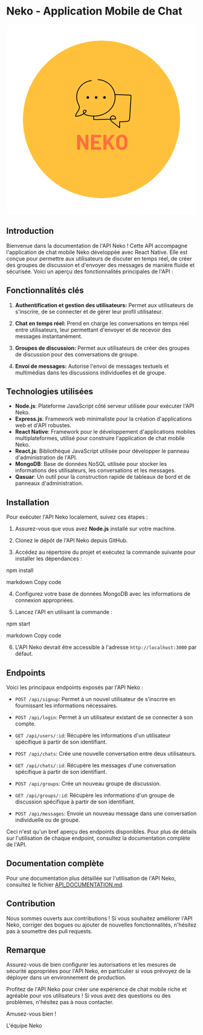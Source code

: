 # Neko - Application Mobile de Chat

<div align="center">
  <img src="logo2.png" alt="Logo Neko">
</div>

## Introduction
Bienvenue dans la documentation de l'API Neko ! Cette API accompagne l'application de chat mobile Neko développée avec React Native. Elle est conçue pour permettre aux utilisateurs de discuter en temps réel, de créer des groupes de discussion et d'envoyer des messages de manière fluide et sécurisée. Voici un aperçu des fonctionnalités principales de l'API :

## Fonctionnalités clés

1. **Authentification et gestion des utilisateurs:** Permet aux utilisateurs de s'inscrire, de se connecter et de gérer leur profil utilisateur.

2. **Chat en temps réel:** Prend en charge les conversations en temps réel entre utilisateurs, leur permettant d'envoyer et de recevoir des messages instantanément.

3. **Groupes de discussion:** Permet aux utilisateurs de créer des groupes de discussion pour des conversations de groupe.

4. **Envoi de messages:** Autorise l'envoi de messages textuels et multimédias dans les discussions individuelles et de groupe.

## Technologies utilisées

- **Node.js**: Plateforme JavaScript côté serveur utilisée pour exécuter l'API Neko.
- **Express.js**: Framework web minimaliste pour la création d'applications web et d'API robustes.
- **React Native**: Framework pour le développement d'applications mobiles multiplateformes, utilisé pour construire l'application de chat mobile Neko.
- **React.js**: Bibliothèque JavaScript utilisée pour développer le panneau d'administration de l'API.
- **MongoDB**: Base de données NoSQL utilisée pour stocker les informations des utilisateurs, les conversations et les messages.
- **Qasuar**: Un outil pour la construction rapide de tableaux de bord et de panneaux d'administration.

## Installation

Pour exécuter l'API Neko localement, suivez ces étapes :

1. Assurez-vous que vous avez **Node.js** installé sur votre machine.

2. Clonez le dépôt de l'API Neko depuis GitHub.

3. Accédez au répertoire du projet et exécutez la commande suivante pour installer les dépendances :

npm install

markdown
Copy code

4. Configurez votre base de données MongoDB avec les informations de connexion appropriées.

5. Lancez l'API en utilisant la commande :

npm start

markdown
Copy code

6. L'API Neko devrait être accessible à l'adresse `http://localhost:3000` par défaut.

## Endpoints

Voici les principaux endpoints exposés par l'API Neko :

- `POST /api/signup`: Permet à un nouvel utilisateur de s'inscrire en fournissant les informations nécessaires.

- `POST /api/login`: Permet à un utilisateur existant de se connecter à son compte.

- `GET /api/users/:id`: Récupère les informations d'un utilisateur spécifique à partir de son identifiant.

- `POST /api/chats`: Crée une nouvelle conversation entre deux utilisateurs.

- `GET /api/chats/:id`: Récupère les messages d'une conversation spécifique à partir de son identifiant.

- `POST /api/groups`: Crée un nouveau groupe de discussion.

- `GET /api/groups/:id`: Récupère les informations d'un groupe de discussion spécifique à partir de son identifiant.

- `POST /api/messages`: Envoie un nouveau message dans une conversation individuelle ou de groupe.

Ceci n'est qu'un bref aperçu des endpoints disponibles. Pour plus de détails sur l'utilisation de chaque endpoint, consultez la documentation complète de l'API.

## Documentation complète

Pour une documentation plus détaillée sur l'utilisation de l'API Neko, consultez le fichier [API_DOCUMENTATION.md](lien-vers-le-fichier).

## Contribution

Nous sommes ouverts aux contributions ! Si vous souhaitez améliorer l'API Neko, corriger des bogues ou ajouter de nouvelles fonctionnalités, n'hésitez pas à soumettre des pull requests.

## Remarque

Assurez-vous de bien configurer les autorisations et les mesures de sécurité appropriées pour l'API Neko, en particulier si vous prévoyez de la déployer dans un environnement de production.

Profitez de l'API Neko pour créer une expérience de chat mobile riche et agréable pour vos utilisateurs ! Si vous avez des questions ou des problèmes, n'hésitez pas à nous contacter.

Amusez-vous bien !

L'équipe Neko






